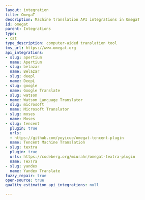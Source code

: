```yaml
---
layout: integration
title: OmegaT
description: Machine translation API integrations in OmegaT
id: omegat
parent: Integrations
type:
- cat
type_description: computer-aided translation tool
tms_url: https://www.omegat.org
api_integrations:
- slug: apertium
  name: Apertium
- slug: belazar
  name: Belazar
- slug: deepl
  name: DeepL
- slug: google
  name: Google Translate
- slug: watson
  name: Watson Language Translator
- slug: microsoft
  name: Microsoft Translator
- slug: moses
  name: Moses
- slug: tencent
  plugin: true
  urls:
  - https://github.com/yoyicue/omegat-tencent-plugin
  name: Tencent Machine Translation
- slug: textra
  plugin: true
  urls: https://codeberg.org/miurahr/omegat-textra-plugin
  name: TexTra
- slug: yandex
  name: Yandex Translate
fuzzy_repair: true
open-source: true
quality_estimation_api_integrations: null

---
```


